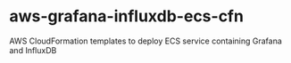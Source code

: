 # aws-grafana-influxdb-ecs-cfn
AWS CloudFormation templates to deploy ECS service containing Grafana and InfluxDB
